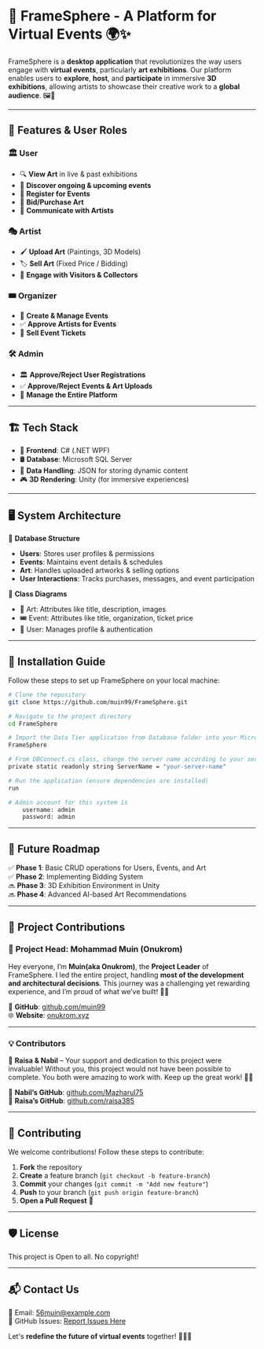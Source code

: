 # 🎨 FrameSphere - A Platform for Virtual Events 🌍✨

FrameSphere is a **desktop application** that revolutionizes the way users engage with **virtual events**, particularly **art exhibitions**. Our platform enables users to **explore**, **host**, and **participate** in immersive **3D exhibitions**, allowing artists to showcase their creative work to a **global audience**. 🖼️🚀

---

## 📌 Features & User Roles

### 🏛️ **User**
- 🔍 **View Art** in live & past exhibitions
- 📅 **Discover ongoing & upcoming events**
- 📝 **Register for Events**
- 🎨 **Bid/Purchase Art**
- 💬 **Communicate with Artists**

### 🎭 **Artist**
- 🖌️ **Upload Art** (Paintings, 3D Models)
- 🏷️ **Sell Art** (Fixed Price / Bidding)
- 📢 **Engage with Visitors & Collectors**

### 🎟️ **Organizer**
- 🎪 **Create & Manage Events**
- ✅ **Approve Artists for Events**
- 🎫 **Sell Event Tickets**

### 🛠️ **Admin**
- 🏛️ **Approve/Reject User Registrations**
- ✅ **Approve/Reject Events & Art Uploads**
- 🔧 **Manage the Entire Platform**

---

## 🏗️ **Tech Stack**
- 🚀 **Frontend**: C# (.NET WPF)  
- 🛢 **Database**: Microsoft SQL Server  
- 📁 **Data Handling**: JSON for storing dynamic content  
- 🎮 **3D Rendering**: Unity (for immersive experiences)

---

## 🖥️ **System Architecture**
🔹 **Database Structure**
- **Users**: Stores user profiles & permissions
- **Events**: Maintains event details & schedules
- **Art**: Handles uploaded artworks & selling options
- **User Interactions**: Tracks purchases, messages, and event participation

🔹 **Class Diagrams**
- 🎨 Art: Attributes like title, description, images
- 🎟️ Event: Attributes like title, organization, ticket price
- 👤 User: Manages profile & authentication

---

## 📖 **Installation Guide**
Follow these steps to set up FrameSphere on your local machine:

```sh
# Clone the repository
git clone https://github.com/muin99/FrameSphere.git

# Navigate to the project directory
cd FrameSphere

# Import the Data Tier application from Database folder into your Microsoft SQL Server
FrameSphere

# From DBConnect.cs class, change the server name according to your server
private static readonly string ServerName = "your-server-name"

# Run the application (ensure dependencies are installed)
run

# Admin account for this system is 
    username: admin
    password: admin
```

---

## 📜 **Future Roadmap**
✅ **Phase 1**: Basic CRUD operations for Users, Events, and Art  
✅ **Phase 2**: Implementing Bidding System  
🔜 **Phase 3**: 3D Exhibition Environment in Unity  
🔜 **Phase 4**: Advanced AI-based Art Recommendations  

---

## 🌟 **Project Contributions**

### 👑 **Project Head: Mohammad Muin (Onukrom)**
Hey everyone, I’m **Muin(aka Onukrom)**, the **Project Leader** of FrameSphere. I led the entire project, handling **most of the development and architectural decisions**. This journey was a challenging yet rewarding experience, and I’m proud of what we’ve built! 🚀✨

🔗 **GitHub**: [github.com/muin99](https://github.com/muin99)  
🌐 **Website**: [onukrom.xyz](https://onukrom.xyz)  

---

### 💡 **Contributors**

🔹 **Raisa & Nabil** – Your support and dedication to this project were invaluable! Without you, this project would not have been possible to complete. You both were amazing to work with. Keep up the great work! 🎨🔥

🔗 **Nabil’s GitHub**: [github.com/Mazharul75](https://github.com/Mazharul75)  
🔗 **Raisa’s GitHub**: [github.com/raisa385](https://github.com/raisa385)  


---

## 🤝 **Contributing**
We welcome contributions! Follow these steps to contribute:

1. **Fork** the repository
2. **Create** a feature branch (`git checkout -b feature-branch`)
3. **Commit** your changes (`git commit -m "Add new feature"`)
4. **Push** to your branch (`git push origin feature-branch`)
5. **Open a Pull Request** 🎉

---

## 🛡️ **License**
This project is Open to all. No copyright!

---

## 📬 **Contact Us**
📧 Email: 56muin@example.com  
📌 GitHub Issues: [Report Issues Here](https://github.com/muin99/FrameSphere/issues)  

Let's **redefine the future of virtual events** together! 🚀🎨✨
